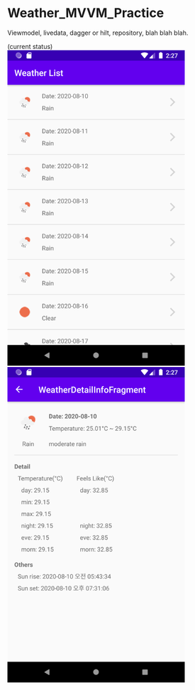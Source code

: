 # Weather_MVVM_Practice
Viewmodel, livedata, dagger or hilt, repository, blah blah blah.

(current status) <br />
<img src="https://github.com/DJDrama/Weather_MVVM_Practice/blob/master/image/1.png" width="400"><br />
<img src="https://github.com/DJDrama/Weather_MVVM_Practice/blob/master/image/2.png" width="400">
